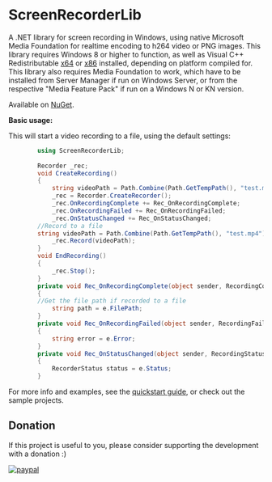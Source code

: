 # ScreenRecorderLib
A .NET library for screen recording in Windows, using native Microsoft Media Foundation for realtime encoding to h264 video or PNG images. This library requires Windows 8 or higher to function, as well as Visual C++ Redistributable [x64](https://aka.ms/vs/17/release/vc_redist.x64.exe) or [x86](https://aka.ms/vs/17/release/vc_redist.x86.exe) installed, depending on platform compiled for. This library also requires Media Foundation to work, which have to be installed from Server Manager if run on Windows Server, or from the respective "Media Feature Pack" if run on a Windows N or KN version.

Available on [NuGet](https://www.nuget.org/packages/ScreenRecorderLib/).

**Basic usage:**

This will start a video recording to a file, using the default settings:

```csharp
        using ScreenRecorderLib;
        
        Recorder _rec;
        void CreateRecording()
        {
            string videoPath = Path.Combine(Path.GetTempPath(), "test.mp4");
            _rec = Recorder.CreateRecorder();
            _rec.OnRecordingComplete += Rec_OnRecordingComplete;
            _rec.OnRecordingFailed += Rec_OnRecordingFailed;
            _rec.OnStatusChanged += Rec_OnStatusChanged;
	    //Record to a file
	    string videoPath = Path.Combine(Path.GetTempPath(), "test.mp4");
            _rec.Record(videoPath);
        }
        void EndRecording()
        {
            _rec.Stop(); 
        }
        private void Rec_OnRecordingComplete(object sender, RecordingCompleteEventArgs e)
        {
	    //Get the file path if recorded to a file
            string path = e.FilePath;	
        }
        private void Rec_OnRecordingFailed(object sender, RecordingFailedEventArgs e)
        {
            string error = e.Error;
        }
        private void Rec_OnStatusChanged(object sender, RecordingStatusEventArgs e)
        {
            RecorderStatus status = e.Status;
        }
```

For more info and examples, see the [quickstart guide](https://github.com/sskodje/ScreenRecorderLib/wiki/Quickstart-guide-v5.x.x-and-newer), or check out the sample projects.

## Donation
If this project is useful to you, please consider supporting the development with a donation :) 

[![paypal](https://www.paypalobjects.com/en_US/NO/i/btn/btn_donateCC_LG.gif)](https://www.paypal.com/donate/?business=RBE7933GCPLZU&no_recurring=0&item_name=Thanks+for+supporting+my+open+source+work%21&currency_code=USD)
